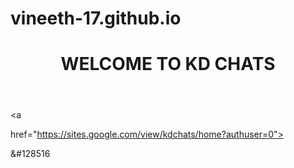 # vineeth-17.github.io
<html>

<body><header>

<h1>WELCOME TO KD CHATS</h1></header>

<a

 href="https://sites.google.com/view/kdchats/home?authuser=0"><p>&#128516</p>

    

</a>

</body>

</html>
